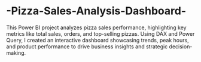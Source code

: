 # -Pizza-Sales-Analysis-Dashboard-
This Power BI project analyzes pizza sales performance, highlighting key metrics like total sales, orders, and top-selling pizzas. Using DAX and Power Query, I created an interactive dashboard showcasing trends, peak hours, and product performance to drive business insights and strategic decision-making.
